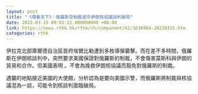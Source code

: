 ```yaml
---
layout: post
title: "《環看天下》：俄羅斯受制裁或令伊朗核協議談判破局"
date: 2022-03-15 09:03:22.000000000 +08:00
link: https://news.rthk.hk/rthk/ch/component/k2/1638964-20220315.htm
categories: rthk
---
```


伊拉克北部庫爾德自治區首府埃爾比勒遭到多枚導彈襲擊。而在差不多時間，俄羅斯在伊朗核談判中，突然要求美國保證對俄羅斯的制裁，不會傷害莫斯科與伊朗的貿易和合作。但美國表明  。不會為挽救伊朗核協議而豁免對俄羅斯的制裁。

遇襲的地點接近美國的大使館，分析認為是要向美國示警，而俄羅斯將制裁與核協議混為一談，可能令到核談判面臨破局。

